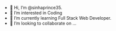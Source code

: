 - 👋 Hi, I’m @sinhaprince35.
- 👀 I’m interested in Coding 
- 🌱 I’m currently learning Full Stack Web Developer.
- 💞️ I’m looking to collaborate on ...

<!---
sinhaprince35/sinhaprince35 is a ✨ special ✨ repository because its `README.md` (this file) appears on your GitHub profile.
You can click the Preview link to take a look at your changes.
--->
